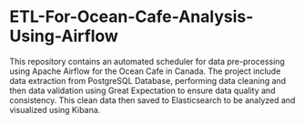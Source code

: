 # ETL-For-Ocean-Cafe-Analysis-Using-Airflow
This repository contains an automated scheduler for data pre-processing using Apache Airflow for the Ocean Cafe in Canada. The project include data extraction from PostgreSQL Database, performing data cleaning and then data validation using Great Expectation to ensure data quality and consistency. This clean data then saved to Elasticsearch to be analyzed and visualized using Kibana.
